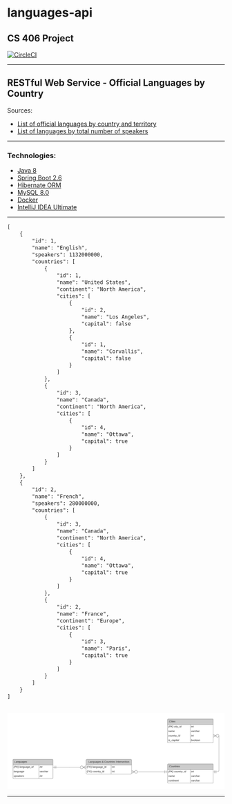 # languages-api
## CS 406 Project
[![CircleCI](https://circleci.com/gh/mike-osu/languages-api/tree/main.svg?style=svg)](https://circleci.com/gh/mike-osu/languages-api/tree/main)

---
## RESTful Web Service - Official Languages by Country
Sources:
- [List of official languages by country and territory](https://en.wikipedia.org/wiki/List_of_official_languages_by_country_and_territory)
- [List of languages by total number of speakers](https://en.wikipedia.org/wiki/List_of_languages_by_total_number_of_speakers)

---

### Technologies:
- [Java 8](https://www.oracle.com/java/technologies/java8.html)
- [Spring Boot 2.6](https://spring.io/projects/spring-boot)
- [Hibernate ORM](https://hibernate.org/orm/)
- [MySQL 8.0](https://www.mysql.com/)
- [Docker](https://www.docker.com/)
- [IntelliJ IDEA Ultimate](https://www.jetbrains.com/idea/business/)

---

```
[
	{
		"id": 1,
		"name": "English",
		"speakers": 1132000000,
		"countries": [
			{
				"id": 1,
				"name": "United States",
				"continent": "North America",
				"cities": [
					{
						"id": 2,
						"name": "Los Angeles",
						"capital": false
					},
					{
						"id": 1,
						"name": "Corvallis",
						"capital": false
					}
				]
			},
			{
				"id": 3,
				"name": "Canada",
				"continent": "North America",
				"cities": [
					{
						"id": 4,
						"name": "Ottawa",
						"capital": true
					}
				]
			}
		]
	},
	{
		"id": 2,
		"name": "French",
		"speakers": 280000000,
		"countries": [
			{
				"id": 3,
				"name": "Canada",
				"continent": "North America",
				"cities": [
					{
						"id": 4,
						"name": "Ottawa",
						"capital": true
					}
				]
			},
			{
				"id": 2,
				"name": "France",
				"continent": "Europe",
				"cities": [
					{
						"id": 3,
						"name": "Paris",
						"capital": true
					}
				]
			}
		]
	}
]
```

<p align="center">
    <br />
    <img src="languages_schema.png" />
</p>

---
